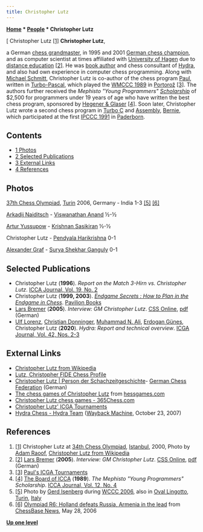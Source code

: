 ```yaml
---
title: Christopher Lutz
---
```

**[Home](Home "Home") * [People](People "People") * Christopher Lutz**

\[ Christopher Lutz <a id="cite-note-1" href="#cite-ref-1">[1]</a>
**Christopher Lutz**,

a German [chess grandmaster](https://en.wikipedia.org/wiki/Grandmaster_%28chess%29), in 1995 and 2001 [German chess champion](https://en.wikipedia.org/wiki/German_Chess_Championship), and as computer scientist at times affiliated with [University of Hagen](https://en.wikipedia.org/wiki/University_of_Hagen) due to [distance education](https://en.wikipedia.org/wiki/Distance_education) <a id="cite-note-2" href="#cite-ref-2">[2]</a>.
He was [book author](Category:Opening_Book_Author "Category:Opening Book Author") and chess consultant of [Hydra](Hydra "Hydra"), and also had own experience in computer chess programming.
Along with [Michael Schmitt](index.php?title=Michael_Schmitt&action=edit&redlink=1 "Michael Schmitt (page does not exist)"), Christopher Lutz is co-author of the chess program [Paul](Paul "Paul"), written in [Turbo-Pascal](Pascal#TurboPascal "Pascal"), which played the [WMCCC 1989](WMCCC_1989 "WMCCC 1989") in [Portorož](https://en.wikipedia.org/wiki/Portoro%C5%BE) <a id="cite-note-3" href="#cite-ref-3">[3]</a>.
The authors further received the *Mephisto "Young Programmers" [Scholarship](http://en.wikipedia.org/wiki/Scholarship)* of $2,500 for programmers under 19 years of age who have written the best chess program, sponsored by [Hegener & Glaser](Hegener_%26_Glaser "Hegener & Glaser") <a id="cite-note-4" href="#cite-ref-4">[4]</a>.
Soon later, Christopher Lutz wrote a second chess program in [Turbo C](C "C") and [Assembly](Assembly "Assembly"), [Bernie](Bernie "Bernie"), which participated at the first [IPCCC 1991](IPCCC_1991 "IPCCC 1991") in [Paderborn](https://en.wikipedia.org/wiki/Paderborn).

## Contents

- [1 Photos](#photos)
- [2 Selected Publications](#selected-publications)
- [3 External Links](#external-links)
- [4 References](#references)

## Photos

[](File:Olympiad2006GermanyIndia.JPG)
[37th Chess Olympiad](https://en.wikipedia.org/wiki/37th_Chess_Olympiad), [Turin](https://en.wikipedia.org/wiki/Turin) 2006, Germany - India 1-3 <a id="cite-note-5" href="#cite-ref-5">[5]</a> <a id="cite-note-6" href="#cite-ref-6">[6]</a>

[Arkadij Naiditsch](https://en.wikipedia.org/wiki/Arkadij_Naiditsch) - [Viswanathan Anand](https://en.wikipedia.org/wiki/Viswanathan_Anand) ½-½

[Artur Yussupow](https://en.wikipedia.org/wiki/Artur_Yusupov) - [Krishnan Sasikiran](https://en.wikipedia.org/wiki/Krishnan_Sasikiran) ½-½

Christopher Lutz - [Pendyala Harikrishna](https://en.wikipedia.org/wiki/Pendyala_Harikrishna) 0-1

[Alexander Graf](https://en.wikipedia.org/wiki/Alexander_Graf) - [Surya Shekhar Ganguly](https://en.wikipedia.org/wiki/Surya_Shekhar_Ganguly) 0-1

## Selected Publications

- Christopher Lutz (**1996**). *Report on the Match 3-Hirn vs. Christopher Lutz*. [ICCA Journal, Vol. 19, No. 2](ICGA_Journal#19_2 "ICGA Journal")
- Christopher Lutz (**1999, 2003**). *[Endgame Secrets : How to Plan in the Endgame in Chess](https://www.thriftbooks.com/w/endgame-secrets-how-to-plan-in-the-endgame-in-chess_christopher-lutz/1688304/#isbn=071348165X)*. [Pavilion Books](https://en.wikipedia.org/wiki/Pavilion_Books)
- [Lars Bremer](Lars_Bremer "Lars Bremer") (**2005**). *Interview: GM Christopher Lutz*. [CSS Online](Computerschach_und_Spiele "Computerschach und Spiele"), [pdf](http://computerschach.de/Files/2005/Interview:%20GM%20Christopher%20Lutz.pdf) (German)
- [Ulf Lorenz](Ulf_Lorenz "Ulf Lorenz"), [Christian Donninger](Chrilly_Donninger "Chrilly Donninger"), [Muhammad N. Ali](Mohammed_Nasir_Ali "Mohammed Nasir Ali"), [Erdogan Günes](Erdogan_G%C3%BCnes "Erdogan Günes"), Christopher Lutz (**2020**). *Hydra: Report and technical overview*. [ICGA Journal, Vol. 42, Nos. 2-3](ICGA_Journal#42_23 "ICGA Journal")

## External Links

- [Christopher Lutz from Wikipedia](https://en.wikipedia.org/wiki/Christopher_Lutz)
- [Lutz, Christopher FIDE Chess Profile](https://ratings.fide.com/card.phtml?event=4600193)
- [Christopher Lutz | Person der Schachzeitgeschichte](https://www.schachbund.de/person/player/398.html)- [German Chess Federation](https://en.wikipedia.org/wiki/German_Chess_Federation) (German)
- [The chess games of Christopher Lutz](http://www.chessgames.com/player/christopher_lutz.html) from [hessgames.com](http://www.chessgames.com/index.html)
- [Christopher Lutz chess games - 365Chess.com](https://www.365chess.com/players/Christopher_Lutz)
- [Christopher Lutz' ICGA Tournaments](https://www.game-ai-forum.org/icga-tournaments/person.php?id=473)
- [Hydra Chess - Hydra Team](https://web.archive.org/web/20071023231056fw_/http://www.hydrachess.com/main.cfm?middle=cfm/teamhydra.cfm) ([Wayback Machine](https://en.wikipedia.org/wiki/Wayback_Machine), October 23, 2007)

## References

1. <a id="cite-ref-1" href="#cite-note-1">[1]</a> Christopher Lutz at [34th Chess Olympiad](https://en.wikipedia.org/wiki/34th_Chess_Olympiad), [Istanbul](https://en.wikipedia.org/wiki/Istanbul), 2000, Photo by [Adam Raoof](https://www.flickr.com/people/39298920@N00), [Christopher Lutz from Wikipedia](https://en.wikipedia.org/wiki/Christopher_Lutz)
1. <a id="cite-ref-2" href="#cite-note-2">[2]</a> [Lars Bremer](Lars_Bremer "Lars Bremer") (**2005**). *Interview: GM Christopher Lutz*. [CSS Online](Computerschach_und_Spiele "Computerschach und Spiele"), [pdf](http://computerschach.de/Files/2005/Interview:%20GM%20Christopher%20Lutz.pdf) (German)
1. <a id="cite-ref-3" href="#cite-note-3">[3]</a> [Paul's ICGA Tournaments](https://www.game-ai-forum.org/icga-tournaments/program.php?id=454)
1. <a id="cite-ref-4" href="#cite-note-4">[4]</a> [The Board of ICCA](ICCA "ICCA") (**1989**). *The Mephisto "Young Programmers" Scholarship*. [ICCA Journal, Vol. 12, No. 4](ICGA_Journal#12_4 "ICGA Journal")
1. <a id="cite-ref-5" href="#cite-note-5">[5]</a> Photo by [Gerd Isenberg](Gerd_Isenberg "Gerd Isenberg") during [WCCC 2006](WCCC_2006 "WCCC 2006"), also in [Oval Lingotto](https://en.wikipedia.org/wiki/Oval_Lingotto), [Turin](https://en.wikipedia.org/wiki/Turin), [Italy](https://en.wikipedia.org/wiki/Italy)
1. <a id="cite-ref-6" href="#cite-note-6">[6]</a> [Olympiad R6: Holland defeats Russia, Armenia in the lead](http://www.chessbase.com/newsdetail.asp?newsid=3142) from [ChessBase News](ChessBase "ChessBase"), May 28, 2006

**[Up one level](People "People")**

